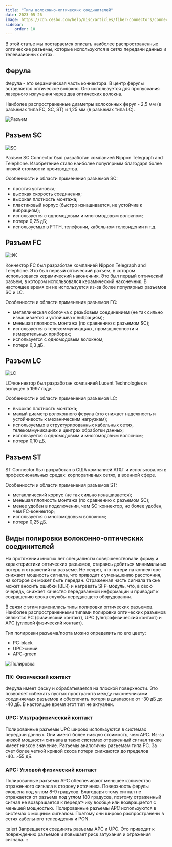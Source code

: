 ```yaml
---
title: "Типы волоконно-оптических соединителей"
date: 2023-05-26
image: https://cdn.cesbo.com/help/misc/articles/fiber-connectors/connector.png
sidebar:
    order: 10
---
```


В этой статье мы постараемся описать наиболее распространенные оптические разъемы, которые используются в сетях передачи данных и телевизионных сетях.

## Ферула[](https://help.cesbo.com/misc/articles/hardware/fiber-connectors#the-fiber-ferrule)

Ферула - это керамическая часть коннектора. В центр ферулы вставляется оптическое волокно. Оно используется для пропускания лазерного излучения через два оптических волокна.

Наиболее распространенные диаметры волоконных ферул - 2,5 мм (в разъемах типа FC, SC, ST) и 1,25 мм (в разъемах типа LC).

![Разъем](https://cdn.cesbo.com/help/misc/articles/fiber-connectors/connector.png)

## Разъем SC[](https://help.cesbo.com/misc/articles/hardware/fiber-connectors#sc-connector)

![SC](https://cdn.cesbo.com/help/misc/articles/fiber-connectors/sc.png)

Разъем SC Connector был разработан компанией Nippon Telegraph and Telephone. Изобретение стало наиболее популярным благодаря более низкой стоимости производства.

Особенности и области применения разъемов SC:

- простая установка;
- высокая скорость соединения;
- высокая плотность монтажа;
- пластиковый корпус (быстро изнашивается, не устойчив к вибрациям);
- используется с одномодовым и многомодовым волокном;
- потери 0,25 дБ;
- используемых в FTTH, телефонии, кабельном телевидении и т.д.

## Разъем FC[](https://help.cesbo.com/misc/articles/hardware/fiber-connectors#fc-connector)

![ФК](https://cdn.cesbo.com/help/misc/articles/fiber-connectors/fc.png)

Коннектор FC был разработан компанией Nippon Telegraph and Telephone. Это был первый оптический разъем, в котором использовался керамический наконечник. Это был первый оптический разъем, в котором использовался керамический наконечник. В настоящее время он не используется из-за более популярных разъемов SC и LC.

Особенности и области применения разъемов FC:

- металлическая оболочка с резьбовым соединением (не так сильно изнашивается и устойчива к вибрациям);
- меньшая плотность монтажа (по сравнению с разъемом SC);
- используется в телекоммуникациях, промышленности и измерительных приборах;
- используется с одномодовым волокном;
- потери 0,3 дБ.

## Разъем LC[](https://help.cesbo.com/misc/articles/hardware/fiber-connectors#lc-connector)

![LC](https://cdn.cesbo.com/help/misc/articles/fiber-connectors/lc.png)

LC-коннектор был разработан компанией Lucent Technologies и выпущен в 1997 году.

Особенности и области применения разъемов LC:

- высокая плотность монтажа;
- малый диаметр волоконного ферула (это снижает надежность и устойчивость к механическим нагрузкам);
- используемых в структурированных кабельных сетях, телекоммуникациях и центрах обработки данных;
- используется с одномодовым и многомодовым волокном;
- потери 0,10 дБ.

## Разъем ST[](https://help.cesbo.com/misc/articles/hardware/fiber-connectors#st-connector)

ST Connector был разработан в США компанией AT&T и использовался в профессиональных средах: корпоративных сетях, в военной сфере.

Особенности и области применения разъемов ST:

- металлический корпус (не так сильно изнашивается);
- меньшая плотность монтажа (по сравнению с разъемом SC);
- менее удобен в подключении, чем SC-коннектор, но более удобен, чем FC-коннектор;
- используется с многомодовым волокном;
- потери 0,25 дБ.

## Виды полировки волоконно-оптических соединителей[](https://help.cesbo.com/misc/articles/hardware/fiber-connectors#types-of-polish-on-fiber-optic-connectors)

На протяжении многих лет специалисты совершенствовали форму и характеристики оптических разъемов, стараясь добиться минимальных потерь и отражений на разъеме. Не секрет, что потери на коннекторе снижают мощность сигнала, что приводит к уменьшению расстояния, на которое он может быть передан. Отраженная часть сигнала также может вносить ошибки (BER) и нагревать SFP-модуль, что, в свою очередь, снижает качество передаваемой информации и приводит к сокращению срока службы передающего оборудования.

В связи с этим изменились типы полировки оптических разъемов. Наиболее распространенными типами полировки оптических разъемов являются PC (физический контакт), UPC (ультрафизический контакт) и APC (угловой физический контакт).

Тип полировки разъема/порта можно определить по его цвету:

- PC-black
- UPC-синий
- APC-green

![Полировка](https://cdn.cesbo.com/help/misc/articles/fiber-connectors/polishing.png)

### ПК: Физический контакт

Ферула имеет фаску и обрабатывается на плоской поверхности. Это позволяет избежать пустых пространств между наконечниками соединяемых разъемов и обеспечить потери в диапазоне от -30 дБ до -40 дБ. В настоящее время этот тип не актуален.

### UPC: Ультрафизический контакт

Полированные разъемы UPC широко используются в системах передачи данных. Они имеют более низкую стоимость, чем APC. Из-за низкой мощности сигнала в таких системах отраженный сигнал также имеет низкое значение. Разъемы аналогичны разъемам типа PC. За счет более четкой кривой скоса потери снижаются до пределов -40...-55 дБ.

### APC: Угловой физический контакт

Полированные разъемы APC обеспечивают меньшее количество отраженного сигнала в сторону источника. Поверхность ферулы скошена под углом 8-9 градусов. Благодаря этому сигнал не отражается от разъема под углом 180 градусов, поэтому отраженный сигнал не возвращается к передатчику вообще или возвращается с меньшей мощностью. Полированные разъемы APC используются в системах с мощным сигналом. Поэтому они широко распространены в сетях кабельного телевидения и PON.

::alert
Запрещается соединять разъемы APC и UPC. Это приводит к повреждению разъемов и повышает риск затухания и отражения сигнала.
::
